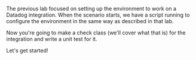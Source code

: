 The previous lab focused on setting up the environment to work on a Datadog integration. When the scenario starts, we have a script running to configure the environment in the same way as described in that lab.

Now you're going to make a check class (we'll cover what that is) for the integration and write a unit test for it.

Let's get started!